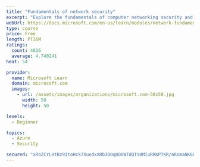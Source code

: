 ```yaml
---
title: "Fundamentals of network security"
excerpt: "Explore the fundamentals of computer networking security and monitoring."
webUrl: https://docs.microsoft.com/en-us/learn/modules/network-fundamentals-2/
type: course
price: Free
length: PT36M
ratings:
  count: 4816
  average: 4.740241
heat: 54

provider:
  name: Microsoft Learn
  domain: microsoft.com
  images:
    - url: /assets/images/organizations/microsoft.com-50x50.jpg
      width: 50
      height: 50

levels:
  - Beginner

topics:
  - Azure
  - Security

secured: "xRoZCYLHtBz9ItoHck7XuodxXRb3DOq0O6WTdQTs0MIuRRKPTKR/nRVmaNK6Gf+ynyas0UTUOZzg4LKoGsUZnJndXU7HOnvgOXozbPyG9XkX00aMDSc2dsyPVmU4mYFAqsTrbDwe4i2im/IUDOtj+4ZH5o37elyzv/tykz31ALCGaHmb+pG1B78MBI7qsvfpeC+8ixUovpMNJOgA7jQ29j+2DI+TN4wBfEATbmHaxqinXWFbSgjVcJa+8hnYoAUYuzY98JUtd/MbijzIkW6PMEjqtMmUQkmXFb3CxU5XX7QyFpMziueuJuOQe7Sl7Qx5wyy953Vq4LlfIOQo2ZAk7ZsLlZ+SCi30dunyiSZhg1qe9fUZOE0tOv3AFgwBtzeAaGZcb2dymIxjXtb0ch96Xy7/0sJGUuVwak7LO0mwcIM=;EXeLRJmdX+C5M4OOwjEOzA=="
---
```


